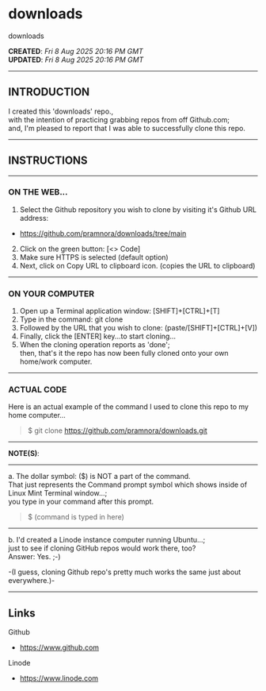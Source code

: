 # downloads
downloads

**CREATED**: *Fri 8 Aug 2025 20:16 PM GMT*  
**UPDATED**: *Fri 8 Aug 2025 20:16 PM GMT*  

-----

## INTRODUCTION

I created this 'downloads' repo.,    
with the intention of practicing grabbing repos from off Github.com;    
and, I'm pleased to report that I was able to successfully clone this repo.  

-----

## INSTRUCTIONS  

-----

### ON THE WEB...  

1. Select the Github repository you wish to clone by visiting it's Github URL address:  

- https://github.com/pramnora/downloads/tree/main  

2. Click on the green button: [<> Code]  
3. Make sure HTTPS is selected (default option)  
4. Next, click on Copy URL to clipboard icon.  (copies the URL to clipboard)

-----

### ON YOUR COMPUTER   

1. Open up a Terminal application window: [SHIFT]+[CTRL]+[T]    
2. Type in the command: git clone  
3. Followed by the URL that you wish to clone: (paste/[SHIFT]+[CTRL]+[V])  
4. Finally, click the [ENTER] key...to start cloning...  
5. When the cloning operation reports as 'done';     
   then, that's it the repo has now been fully cloned onto your own home/work computer.  

-----

### ACTUAL CODE  

Here is an actual example of the command I used to clone this repo to my home computer...    
> $ git clone https://github.com/pramnora/downloads.git  

-----

**NOTE(S)**:

-----

a. The dollar symbol: ($) is NOT a part of the command.   
  That just represents the Command prompt symbol which shows inside of Linux Mint Terminal window...;  
  you type in your command after this prompt.   

> $ (command is typed in here)  

-----

b. I'd created a Linode instance computer running Ubuntu...;  
    just to see if cloning GitHub repos would work there, too?  
    Answer: Yes. ;-)    

-(I guess, cloning Github repo's pretty much works the same just about everywhere.)-  

-----


## Links

Github  
- https://www.github.com  

Linode  
- https://www.linode.com
  
